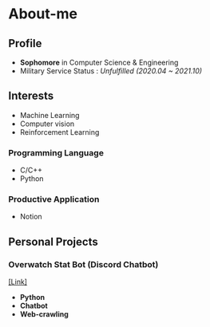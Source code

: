 # About-me

## Profile

* **Sophomore** in Computer Science & Engineering
* Military Service Status : *Unfulfilled (2020.04 ~ 2021.10)*


## Interests
* Machine Learning
* Computer vision
* Reinforcement Learning

### Programming Language
* C/C++
* Python

### Productive Application
* Notion

## Personal Projects
### Overwatch Stat Bot (Discord Chatbot)
[[Link]](https://github.com/Uniaut/ow_stat_bot)

* **Python**
* **Chatbot**
* **Web-crawling**
